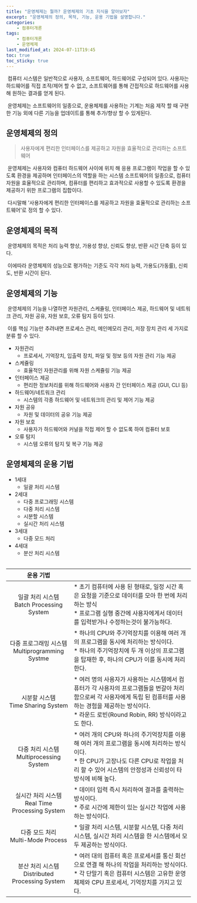 ```yaml
---
title: "운영체제는 뭘까? 운영체제의 기초 지식을 알아보자"
excerpt: "운영체제의 정의, 목적, 기능, 운용 기법을 설명합니다."
categories:
    - 컴퓨터개론
tags:
    - 컴퓨터개론
    - 운영체제
last_modified_at: 2024-07-11T19:45
toc: true
toc_sticky: true
---
```


&nbsp;컴퓨터 시스템은 일반적으로 사용자, 소프트웨어, 하드웨어로 구성되어 있다. 사용자는 하드웨어를 직접 조작/제어 할 수 없고, 소프트웨어를 통해 간접적으로 하드웨어를 사용해 원하는 결과를 얻게 된다.

&nbsp;운영체제는 소프트웨어의 일종으로, 운용체제를 사용하는 기계는 처음 제작 할 때 구현 한 기능 외에 다른 기능을 업데이트를 통해 추가/향상 할 수 있게된다. 

## 운영체제의 정의

> 사용자에게 편리한 인터페이스를 제공하고 자원을 효율적으로 관리하는 소프트웨어

&nbsp;운영체제는 사용자와 컴퓨터 하드웨어 사이에 위치 해 응용 프로그램이 작업을 할 수 있도록 환경을 제공하며 인터페이스의 역할을 하는 시스템 소프트웨어의 일종으로, 컴퓨터 자원을 효율적으로 관리하며, 컴퓨터를 편리하고 효과적으로 사용할 수 있도록 환경을 제공하기 위한 프로그램의 집합이다.

&nbsp;다시말해 '사용자에게 편리한 인터페이스를 제공하고 자원을 효율적으로 관리하는 소프트웨어'로 정의 할 수 있다.



## 운영체제의 목적

&nbsp;운영체제의 목적은 처리 능력 향상, 가용성 향상, 신뢰도 향상, 반환 시간 단축 등이 있다.

&nbsp;이에따라 운영체제의 성능으로 평가하는 기준도 각각 처리 능력, 가용도(가동률), 신뢰도, 반환 시간이 된다.



## 운영체제의 기능

&nbsp;운영체제의 기능을 나열하면 자원관리, 스케쥴링, 인터페이스 제공, 하드웨어 및 네트워크 관리, 자원 공유, 자원 보호, 오류 탐지 등이 있다.

&nbsp;이를 핵심 기능만 추려내면 프로세스 관리, 메인메모리 관리, 저장 장치 관리 세 가지로 분류 할 수 있다.

* 자원관리
	* 프로세서, 기억장치, 입출력 장치, 파일 및 정보 등의 자원 관리 기능 제공
* 스케쥴링
	* 효율적인 자원관리를 위해 자원 스케쥴링 기능 제공
* 인터페이스 제공
	* 편리한 정보처리를 위해 하드웨어와 사용자 간 인터페이스 제공 (GUI, CLI 등)
* 하드웨어/네트워크 관리
	* 시스템의 각종 하드웨어 및 네트워크의 관리 및 제어 기능 제공
* 자원 공유
	* 자원 및 데이터의 공유 기능 제공
* 자원 보호
	* 사용자가 하드웨어와 커널을 작접 제어 할 수 없도록 하여 컴퓨터 보호
* 오류 탐지
	* 시스템 오류의 탐지 및 복구 기능 제공



## 운영체제의 운용 기법

* 1세대
	* 일괄 처리 시스템
* 2세대
	* 다중 프로그래밍 시스템 
	* 다중 처리 시스템
	* 시분할 시스템
	* 실시간 처리 시스템
* 3세대
	* 다중 모드 처리
* 4세대
	* 분산 처리 시스템
<br><br>

|운용 기법||
|:---:|:---|
|일괄 처리 시스템<br>Batch Processing System| * 초기 컴퓨터에 사용 된 형태로, 일정 시간 혹은 요청을 기준으로 데이터를 모아 한 번에 처리하는 방식<br>* 프로그램 실행 중간에 사용자에게서 데이터를 입력받거나 수정하는것이 불가능하다.|
|다중 프로그래밍 시스템<br>Multiprogramming Systme| * 하나의 CPU와 주기억장치를 이용해 여러 개의 프로그램을 동시에 처리하는 방식이다.<br>* 하나의 주기억장치에 두 개 이상의 프로그램을 탑재한 후, 하나의 CPU가 이를 동시에 처리 한다.| 
|시분할 시스템<br>Time Sharing System| * 여러 명의 사용자가 사용하는 시스템에서 컴퓨터가 각 사용자의 프로그램들을 번갈아 처리 함으로써 각 사용자에게 독립 된 컴퓨터를 사용하는 경험을 제공하는 방식이다.<br>* 라운드 로빈(Round Robin, RR) 방식이라고도 한다.|
|다중 처리 시스템<br>Multiprocessing System| * 여러 개의 CPU와 하나의 주기억장치를 이용해 여러 개의 프로그램을 동시에 처리하는 방식이다.<br>* 한 CPU가 고장나도 다른 CPU로 작업을 처리 할 수 있어 시스템의 안정성과 신뢰성이 타 방식에 비해 높다.|
|실시간 처리 시스템<br>Real Time Processing System| * 데이터 입력 즉시 처리하여 결과를 출력하는 방식이다.<br>* 주로 시간에 제한이 있는 실시간 작업에 사용하는 방식이다.|
|다중 모드 처리<br>Multi-Mode Process| * 일괄 처리 시스템, 시분할 시스템, 다중 처리 시스템, 실시간 처리 시스템을 한 시스템에서 모두 제공하는 방식이다.|
|분산 처리 시스템<br>Distributed Processing System| * 여러 대의 컴퓨터 혹은 프로세서를 통신 회선으로 연결 해 하나의 작업을 처리하는 방식이다.<br>* 각 단말기 혹은 컴퓨터 시스템은 고유한 운영체제와 CPU 프로세서, 기억장치를 가지고 있다.| 
